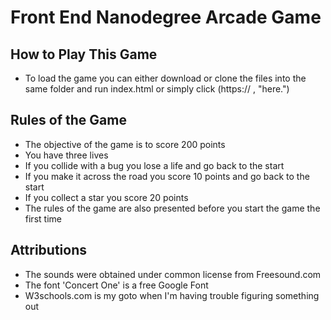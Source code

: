 # Front End Nanodegree Arcade Game

## How to Play This Game

* To load the game you can either download or clone the files into the same folder and run index.html or simply click (https:// , "here.")  

## Rules of the Game
* The objective of the game is to score 200 points
* You have three lives
* If you collide with a bug you lose a life and go back to the start
* If you make it across the road you score 10 points and go back to the start
* If you collect a star you score 20 points
* The rules of the game are also presented before you start the game the first time

## Attributions
* The sounds were obtained under common license from Freesound.com
* The font 'Concert One' is a free Google Font
* W3schools.com is my goto when I'm having trouble figuring something out